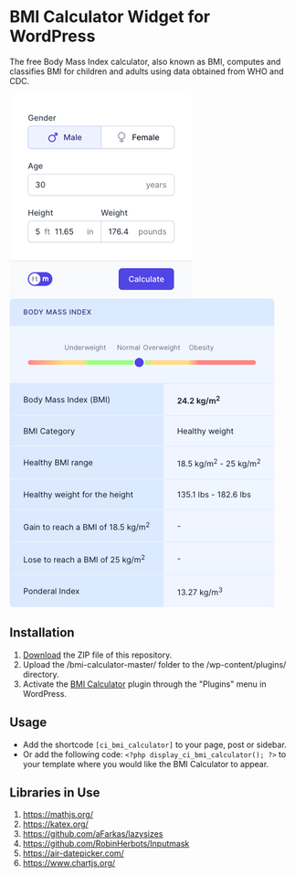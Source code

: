 # BMI Calculator Widget for WordPress

The free Body Mass Index calculator, also known as BMI, computes and classifies BMI for children and adults using data obtained from WHO and CDC.

![BMI Calculator Input Form](/assets/images/screenshot-1.png "BMI Calculator Input Form")
![BMI Calculator Calculation Results](/assets/images/screenshot-2.png "BMI Calculator Calculation Results")

## Installation

1. [Download](https://github.com/pub-calculator-io/age-calculator/archive/refs/heads/master.zip) the ZIP file of this repository.
2. Upload the /bmi-calculator-master/ folder to the /wp-content/plugins/ directory.
3. Activate the [BMI Calculator](https://www.calculator.io/bmi-calculator/ "BMI Calculator Homepage") plugin through the "Plugins" menu in WordPress.

## Usage
* Add the shortcode `[ci_bmi_calculator]` to your page, post or sidebar.
* Or add the following code: `<?php display_ci_bmi_calculator(); ?>` to your template where you would like the BMI Calculator to appear.

## Libraries in Use
1. https://mathjs.org/
2. https://katex.org/
3. https://github.com/aFarkas/lazysizes
4. https://github.com/RobinHerbots/Inputmask
5. https://air-datepicker.com/
6. https://www.chartjs.org/

